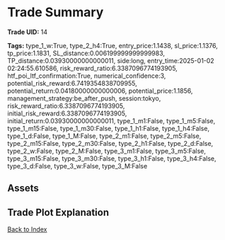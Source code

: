 # Trade Summary

**Trade UID:** 14 

**Tags:** type_1_w:True, type_2_h4:True, entry_price:1.1438, sl_price:1.1376, tp_price:1.1831, SL_distance:0.006199999999999983, TP_distance:0.03930000000000011, side:long, entry_time:2025-01-02 02:24:55.610586, risk_reward_ratio:6.3387096774193905, htf_poi_ltf_confirmation:True, numerical_confidence:3, potential_risk_reward:6.7419354838709955, potential_return:0.04180000000000006, potential_price:1.1856, management_strategy:be_after_push, session:tokyo, risk_reward_ratio:6.3387096774193905, initial_risk_reward:6.3387096774193905, initial_return:0.03930000000000011, type_1_m1:False, type_1_m5:False, type_1_m15:False, type_1_m30:False, type_1_h1:False, type_1_h4:False, type_1_d:False, type_1_M:False, type_2_m1:False, type_2_m5:False, type_2_m15:False, type_2_m30:False, type_2_h1:False, type_2_d:False, type_2_w:False, type_2_M:False, type_3_m1:False, type_3_m5:False, type_3_m15:False, type_3_m30:False, type_3_h1:False, type_3_h4:False, type_3_d:False, type_3_w:False, type_3_M:False

## Assets

## Trade Plot Explanation


[Back to Index](index.md)
